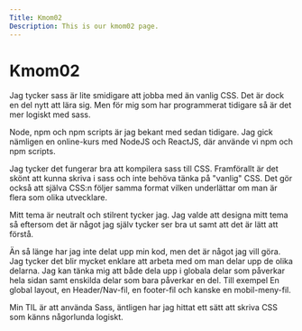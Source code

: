 ```yaml
---
Title: Kmom02
Description: This is our kmom02 page.
---
```


Kmom02
==========================
Jag tycker sass är lite smidigare att jobba med än vanlig CSS. Det är dock en del nytt att lära sig. Men för mig som har programmerat tidigare så är det mer logiskt med sass.

Node, npm och npm scripts är jag bekant med sedan tidigare. Jag gick nämligen en online-kurs med NodeJS och ReactJS, där använde vi npm och npm scripts.

Jag tycker det fungerar bra att kompilera sass till CSS. Framförallt är det skönt att kunna skriva i sass och inte behöva tänka på "vanlig" CSS. Det gör också att själva CSS:n följer samma format vilken underlättar om man är flera som olika utvecklare.

Mitt tema är neutralt och stilrent tycker jag. Jag valde att designa mitt tema så eftersom det är något jag själv tycker ser bra ut samt att det är lätt att förstå.

Än så länge har jag inte delat upp min kod, men det är något jag vill göra. Jag tycker det blir mycket enklare att arbeta med om man delar upp de olika delarna. Jag kan tänka mig att både dela upp i globala delar som påverkar hela sidan samt enskilda delar som bara påverkar en del.
Till exempel En global layout, en Header/Nav-fil, en footer-fil och kanske en mobil-meny-fil.

Min TIL är att använda Sass, äntligen har jag hittat ett sätt att skriva CSS som känns någorlunda logiskt.
